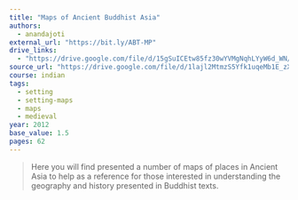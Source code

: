 ```yaml
---
title: "Maps of Ancient Buddhist Asia"
authors:
  - anandajoti
external_url: "https://bit.ly/ABT-MP"
drive_links:
  - "https://drive.google.com/file/d/15gSuICEtw85fz30wYVMgNqhLYyW6d_WN/view?usp=drivesdk"
source_url: "https://drive.google.com/file/d/1lajl2MtmzS5Yfk1uqeMb1E_zX3DpH_Gp/view?usp=drivesdk"
course: indian
tags:
  - setting
  - setting-maps
  - maps
  - medieval
year: 2012
base_value: 1.5
pages: 62
---
```


> Here you will find presented a number of maps of places in Ancient Asia to help as a reference for those interested in understanding the geography and history presented in Buddhist texts.
